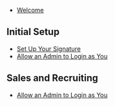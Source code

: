 * [Welcome](sales-and-recruiting/welcome.md)

## Initial Setup
* [Set Up Your Signature](initial-setup/set-up-your-signature.md)
* [Allow an Admin to Login as You](initial-setup/allow-an-admin-to-login-as-you.md)

## Sales and Recruiting
* [Allow an Admin to Login as You](sales-and-recruiting/allow-an-admin-to-login-as-you.md)